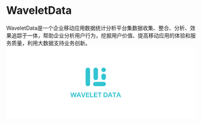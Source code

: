 # WaveletData

WaveletData是一个企业移动应用数据统计分析平台集数据收集、整合、分析、效果追踪于一体，帮助企业分析用户行为，挖掘用户价值、提高移动应用的体验和服务质量，利用大数据支持业务创新。
![](/assets/logo.png)




